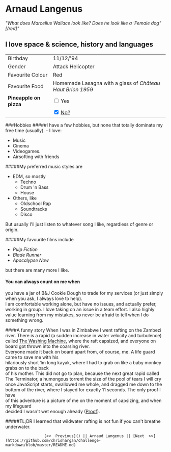 # Arnaud Langenus

*\"What does Marcellus Wallace look like? Does he look like a 'Female dog" [/red]\"*

## I love space & science, history and languages

|   |  |
|---|---|
| Birthday | 11/12/'94 |
|Gender|Attack Helicopter |
|Favourite Colour| Red |
|Favourite Food| Homemade Lasagna with a glass of _Château_ _Haut_ _Brion_ _1959_|
|**Pineapple on pizza**| <input type="checkbox"> Yes
|					| <input type="checkbox" checked> [No?](https://imgur.com/bbY5U7K)|


###Hobbies 
#####I have a few hobbies, but none that totally dominate my free time (usually). - I love:
* Music
* Cinema 
* Videogames. 
* Airsofting with friends
 
#####My preferred music styles are 
* EDM, so mostly 
    * Techno
    * Drum 'n Bass 
    * House 
* Others, like
    * Oldschool Rap
    * Soundtracks 
    * Disco <br/>
    
But usually I'll just listen to whatever song I like, regardless of genre or origin.

#####My favourite films include 
* _Pulp Fiction_ 
* _Blade Runner_ 
* _Apocalypse Now_ <br/>

but there are many more I like.



#### You can always count on me when 
 you have a jar of B&J Cookie Dough to trade for my services (or just simply when you ask, I always love to help). <br/>
 I am comfortable working alone, but have no issues, and actually prefer, working in group. I love taking on an issue in
 a team effort. I also highly value learning from my mistakes, so never be afraid to tell when I do something wrong.


####A funny story 
When I was in Zimbabwe I went rafting on the Zambezi river. There is a rapid (a sudden increase in water velocity and turbulence) called [The Washing Machine](https://imgur.com/tcucOPJ),
where the raft capsized, and everyone on board got thrown into the coarsing river. <br/>
Everyone made it back on board apart from, of course, me. A life guard came to save me with his <br/>
hilariously short 1m long kayak, where I had to grab on like a baby monkey grabs on to the back <br/>
of his mother. This did not go to plan, because the next great rapid called The Terminator, a humongous torrent the size 
of the pool of tears I will cry once JavaScript starts, swallowed me whole, and dragged me down to the bottom of the river, where I stayed for exactly 11 seconds. The only proof I have <br/>
of this adventure is a picture of me on the moment of capsizing, and when my lifeguard <br/>
decided I wasn't wet enough already ([Proof](https://imgur.com/a/pJKgGuq)).
<br/>

#####TL;DR 
I learned that wildwater rafting is not fun if you can't breathe underwater.


                     [<<  Previous]() || Arnaud Langenus || [Next  >>](https://github.com/chrishargan/challenge-markdown/blob/master/README.md)